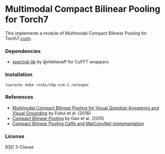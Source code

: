 # Multimodal Compact Bilinear Pooling for Torch7

This implements a module of Multimodal Compact Bilinear Pooling for Torch7 [cunn](https://github.com/torch/cunn).

### Dependencies
* [spectral-lib](https://github.com/jnhwkim/spectral-lib) by @mbhenaff for CuFFT wrappers

### Installation
```
luarocks make rocks/cbp-scm-1.rockspec
```

### References
* [Multimodal Compact Bilinear Pooling for Visual Question Answering and Visual Grounding](https://arxiv.org/abs/1606.01847) by Fukui et al. (2016)
* [Compact Bilinear Pooling](https://arxiv.org/abs/1511.06062) by Gao et al. (2015)
* [Compact Bilinear Pooling Caffe and MatConvNet implementation](https://github.com/gy20073/compact_bilinear_pooling)

### License
BSD 3-Clause
